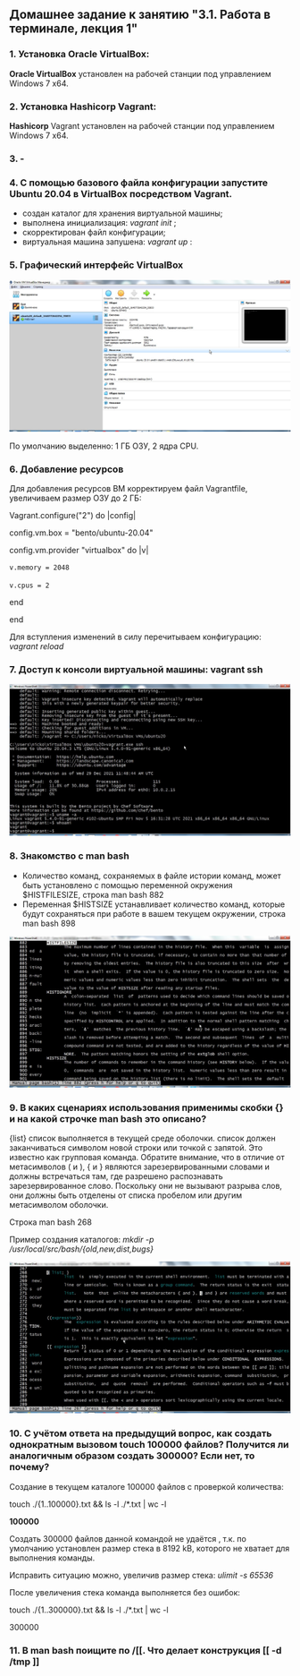 ## Домашнее задание к занятию "3.1. Работа в терминале, лекция 1"

### 1. Установка Oracle VirtualBox:

**Oracle VirtualBox** установлен на рабочей станции под управлением Windows 7 x64.

### 2. Установка Hashicorp Vagrant:

**Hashicorp** Vagrant установлен на рабочей станции под управлением Windows 7 x64.

### 3. -

### 4. С помощью базового файла конфигурации запустите Ubuntu 20.04 в VirtualBox посредством Vagrant.

- создан каталог для хранения виртуальной машины;
- выполнена инициализация: *vagrant init* ;
- скорректирован файл конфигурации;
- виртуальная машина запушена: *vagrant up* :

### 5. Графический интерфейс VirtualBox

![VirtualBox](virtualbox_ubuntu20.jpg)

По умолчанию выделенно: 1 ГБ ОЗУ, 2 ядра CPU.

### 6. Добавление ресурсов

Для добавления ресурсов ВМ корректируем файл Vagrantfile, увеличиваем размер ОЗУ до 2 ГБ:

Vagrant.configure("2") do |config|

  config.vm.box = "bento/ubuntu-20.04"
  
  config.vm.provider "virtualbox" do |v|

    v.memory = 2048

    v.cpus = 2

  end

end

Для вступления изменений в силу перечитываем конфигурацию: *vagrant reload*

### 7. Доступ к консоли виртуальной машины: vagrant ssh

![VagrantUP](vargant_up.jpg)


### 8. Знакомство с man bash

- Количество команд, сохраняемых в файле истории команд, может быть установлено с помощью переменной окружения $HISTFILESIZE, строка man bash 882
- Переменная $HISTSIZE устанавливает количество команд, которые будут сохраняться при работе в вашем текущем окружении, строка man bash 898

![HISTSIZE](histfilesize.jpg)

### 9. В каких сценариях использования применимы скобки {} и на какой строчке man bash это описано?
{list} список выполняется в текущей среде оболочки. список должен заканчиваться символом новой строки или точкой с запятой. Это известно как групповая команда.
Обратите внимание, что в отличие от метасимволов ( и ), { и } являются зарезервированными словами и должны встречаться там, где разрешено распознавать зарезервированное слово.
Поскольку они не вызывают разрыва слов, они должны быть отделены от списка пробелом или другим метасимволом оболочки.

Cтрока man bash 268

Пример создания каталогов: *mkdir -p /usr/local/src/bash/{old,new,dist,bugs}*


![quest9](quest9.jpg)

### 10. С учётом ответа на предыдущий вопрос, как создать однократным вызовом touch 100000 файлов? Получится ли аналогичным образом создать 300000? Если нет, то почему?

Создание в текущем каталоге 100000 файлов с проверкой количества:

touch ./{1..100000}.txt && ls -l ./*.txt | wc -l

**100000**


Создать 300000 файлов данной командой не удаётся , т.к. по умолчанию установлен размер стека в 8192 kB, которого не хватает для выполнения команды.

Исправить ситуацию можно, увеличив размер стека: *ulimit -s 65536*

После увеличения стека команда выполняется без ошибок:

touch ./{1..300000}.txt && ls -l ./*.txt | wc -l

300000


### 11. В man bash поищите по /\[\[. Что делает конструкция [[ -d /tmp ]]

